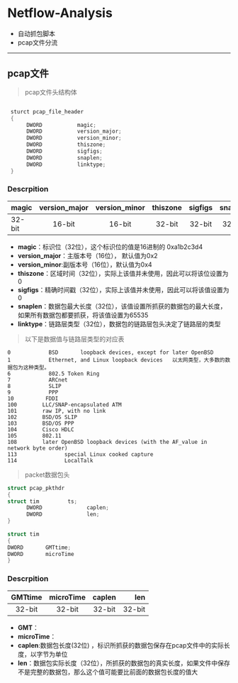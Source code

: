 # Netflow-Analysis

- 自动抓包脚本
- pcap文件分流

---
## pcap文件

> pcap文件头结构体

```c++

 sturct pcap_file_header
 {
      DWORD           magic;
      DWORD           version_major;
      DWORD           version_minor;
      DWORD           thiszone;
      DWORD           sigfigs;
      DWORD           snaplen;
      DWORD           linktype;
 }

```
### Descrpition

magic | version_major | version_minor | thiszone | sigfigs | snaplen | linktype
| -   | :-:           | :-:           | :-:      | :-:     | :-:     |     -:  |
32-bit | 16-bit | 16-bit| 32-bit | 32-bit|32-bit|32-bit

- **magic**：标识位（32位），这个标识位的值是16进制的 0xa1b2c3d4
- **version_major**：主版本号（16位）， 默认值为0x2
- **version_minor**:副版本号（16位），默认值为0x4
- **thiszone**：区域时间（32位），实际上该值并未使用，因此可以将该位设置为0
- **sigfigs**：精确时间戳（32位），实际上该值并未使用，因此可以将该值设置为0
- **snaplen**：数据包最大长度（32位），该值设置所抓获的数据包的最大长度，如果所有数据包都要抓获，将该值设置为65535
- **linktype**：链路层类型（32位），数据包的链路层包头决定了链路层的类型

> 以下是数据值与链路层类型的对应表
```
0            BSD       loopback devices, except for later OpenBSD
1            Ethernet, and Linux loopback devices   以太网类型，大多数的数据包为这种类型。
6            802.5 Token Ring
7            ARCnet
8            SLIP
9            PPP
10          FDDI
100        LLC/SNAP-encapsulated ATM
101        raw IP, with no link
102        BSD/OS SLIP
103        BSD/OS PPP
104        Cisco HDLC
105        802.11
108        later OpenBSD loopback devices (with the AF_value in network byte order)
113               special Linux cooked capture
114               LocalTalk
```

>packet数据包头
```c
struct pcap_pkthdr
{
struct tim         ts;
      DWORD              caplen;
      DWORD              len;
}
 
struct tim
{
DWORD       GMTtime;
DWORD       microTime
}

```
### Descrpition
GMTtime | microTime| caplen | len |
|:-:    | :-:      | :-:    |  -: |
| 32-bit |32-bit   | 32-bit | 32-bit|

- **GMT**：
- **microTime**：
- **caplen**:数据包长度(32位) ，标识所抓获的数据包保存在pcap文件中的实际长度，以字节为单位
- **len**：数据包实际长度（32位），所抓获的数据包的真实长度，如果文件中保存不是完整的数据包，那么这个值可能要比前面的数据包长度的值大



